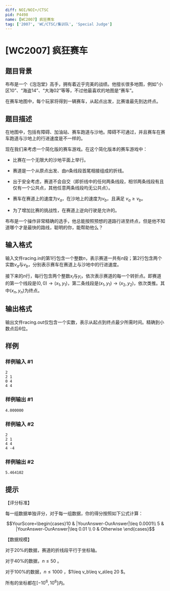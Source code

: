 ```yaml
---
diff: NOI/NOI+/CTSC
pid: P4498
name: [WC2007] 疯狂赛车
tag: ['2007', 'WC/CTSC/集训队', 'Special Judge']
---
```

# [WC2007] 疯狂赛车
## 题目背景

布布是一个《泡泡堂》高手，拥有着近乎完美的战绩。他擅长很多地图，例如“小区10”、“海盗14”、“大海02”等等，不过他最喜欢的地图是“赛车”。

在赛车地图中，每个玩家将得到一辆赛车，从起点出发，比赛谁最先到达终点。

## 题目描述

在地图中，包括有障碍、加油站、赛车跑道与沙地。障碍不可通过，并且赛车在赛车跑道与沙地上的行进速度是不一样的。

现在我们来考虑一个简化版的赛车游戏。在这个简化版本的赛车游戏中：

* 比赛在一个无限大的沙地平面上举行。

* 赛道是一个从原点出发、由$n$条线段首尾相接组成的折线。

* 出于安全考虑，赛道不会自交（即折线中的任何两条线段，相邻两条线段有且仅有一个公共点，其他任意两条线段均无公共点）。

* 赛车在赛道上的速度为$v_a$，在沙地上的速度为$v_b$，且满足 $v_a\geq v_b$。

* 为了增加比赛的挑战性，在赛道上逆向行驶是允许的。

布布是一个操作非常精确的选手，他总能按照预想的道路行进至终点，但是他不知道哪个才是最快的路线，聪明的你，能帮助他么？
## 输入格式

输入文件racing.in的第1行包含一个整数$n$，表示赛道一共有$n$段；第2行包含两个实数$v_a$与$v_b$，分别表示赛车在赛道上与沙地中的行进速度。

接下来的$n$行，每行包含两个整数$x_i$与$y_i$，依次表示赛道的每一个转折点。即赛道的第一个线段是$(0,0)\rightarrow (x_1 , y_1)$，第二条线段是$(x_1 , y_1)\rightarrow ( x_2 , y_2)$，依次类推。其中$(x_n , y_n)$为终点。
## 输出格式

输出文件racing.out仅包含一个实数，表示从起点到终点最少所需时间。精确到小数点后6位。
## 样例

### 样例输入 #1
```
2
2 1
0 4
4 4
```
### 样例输出 #1
```
4.000000
```
### 样例输入 #2
```
2
2 1
4 4
4 -4
```
### 样例输出 #2
```
5.464102
```
## 提示

【评分标准】

每一组数据单独评分，对于每一组数据，你的得分按照如下公式计算：

$$YourScore=\begin{cases}10 &  |YourAnswer-OurAnswer|\leq 0.0001\\  5  & |YourAnswer-OurAnswer|\leq 0.01 \\ 0 &    Otherwise \end{cases}$$

【数据规模】

对于20%的数据，赛道的折线段平行于坐标轴。

对于40%的数据，$n\leq 50$ 。

对于100%的数据，$n\leq 1000$ ，$1\leq v_b\leq v_a\leq 20 $。

所有的坐标都在$[-10^6 , 10^6]$内。

